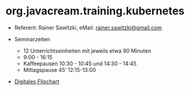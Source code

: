 # org.javacream.training.kubernetes

* Referent: Rainer Sawitzki, eMail: rainer.sawitzki@gmail.com
    
* Seminarzeiten
  * 12 Unterrichtseinheiten mit jeweils etwa 90 Minuten
  * 9:00 - 16:15
  * Kaffeepausen 10:30 - 10:45 und 14:30 - 14:45
  * Mittagspause 45’ 12:15-13:00


* [Digitales Flipchart](https://docs.google.com/presentation/d/1hGmuwNXSH8-a9r0aARhwWVXDofPgI19H7_i1kGM0MTw/edit?usp=sharing)
